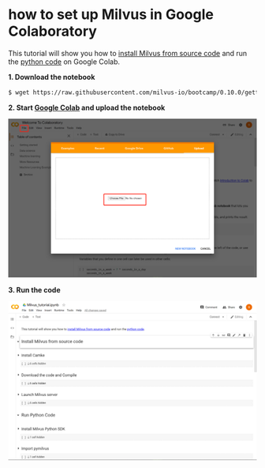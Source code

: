 # how to set up Milvus in Google Colaboratory


This tutorial will show you how to [install Milvus from source code](https://github.com/milvus-io/milvus/blob/0.10.3/INSTALL.md) and run the [python code](https://milvus-io.github.io/milvus-sdk-python/pythondoc/v0.2.14/index.html) on Google Colab.

**1. Download the notebook**

   ```bash
$ wget https://raw.githubusercontent.com/milvus-io/bootcamp/0.10.0/getting_started/basics/milvus_tutorial/Milvus_tutorial.ipynb
   ```

**2. Start [Google Colab](https://colab.research.google.com/) and upload the notebook**

![](./pic/upload.png)

**3. Run the code**

   ![](./pic/run.png)
